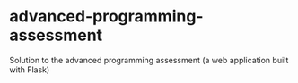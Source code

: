 # advanced-programming-assessment
Solution to the advanced programming assessment (a web application built with Flask)
